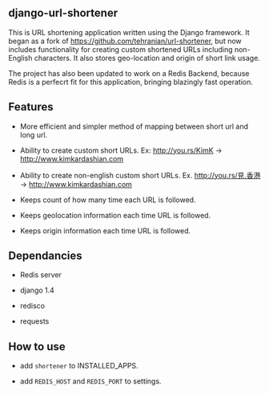 django-url-shortener
--------------------

This is URL shortening application written using the Django framework. It began
as a fork of https://github.com/tehranian/url-shortener, but now includes
functionality for creating custom shortened URLs including non-English
characters. It also stores geo-location and origin of short link usage.

The project has also been updated to work on a Redis Backend, because Redis
is a perfecrt fit for this application, bringing blazingly fast operation.


Features
--------

* More efficient and simpler method of mapping between short url and long url.

* Ability to create custom short URLs.
  Ex: http://you.rs/KimK -> http://www.kimkardashian.com

* Ability to create non-english custom short URLs.
  Ex. http://you.rs/見.香港 -> http://www.kimkardashian.com

* Keeps count of how many time each URL is followed.

* Keeps geolocation information each time URL is followed.

* Keeps origin information each time URL is followed.


Dependancies
------------

* Redis server

* django 1.4

* redisco

* requests


How to use
----------

* add `shortener` to INSTALLED_APPS.

* add `REDIS_HOST` and `REDIS_PORT` to settings.
